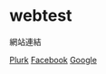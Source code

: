 # webtest
網站連結

<a href="http://www.plurk.com/top/#?lang=zh">Plurk</a>
<a href="https://www.facebook.com/">Facebook</a>
<a href="https://www.google.com.tw/">Google</a>

